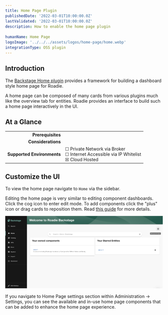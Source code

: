 ```yaml
---
title: Home Page Plugin
publishedDate: '2022-03-01T10:00:00.0Z'
lastValidated: '2022-03-01T10:00:00.0Z'
description: How to enable the home page plugin

humanName: Home Page
logoImage: '../../../assets/logos/home-page/home.webp'
integrationType: OSS plugin
---
```


## Introduction


The [Backstage Home plugin](https://github.com/backstage/backstage/blob/master/plugins/home/README.md) provides a framework for building a dashboard style home page for Roadie. 

A home page can be composed of many cards from various plugins much like the overview tab for entities. Roadie provides an interface to build such a home page interactively in the UI.

## At a Glance
| | |
|---: | --- |
| **Prerequisites** |  |
| **Considerations** |  |
| **Supported Environments** | ☐ Private Network via Broker <br /> ☐ Internet Accessible via IP Whitelist <br /> ☒ Cloud Hosted | 

## Customize the UI

To view the home page navigate to `Home` via the sidebar.

Editing the home page is very similar to editing component dashboards. Click the cog icon to enter edit mode. To add
components click the "plus" icon or drag cards to reposition them. Read [this guide](/docs/getting-started/updating-the-ui#updating-the-home-page) 
for more details.

![Edit Home Page Button](./edit-home-page-button.webp)

If you navigate to Home Page settings section within Administration -> Settings, you can see the available and in-use home page components that can be added to enhance the home page experience.